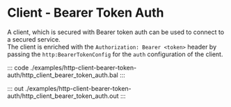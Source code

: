 # Client - Bearer Token Auth

A client, which is secured with Bearer token auth can be used to connect to
a secured service.<br/>
The client is enriched with the `Authorization: Bearer <token>` header by
passing the `http:BearerTokenConfig` for the `auth` configuration of the
client.

::: code ./examples/http-client-bearer-token-auth/http_client_bearer_token_auth.bal :::

::: out ./examples/http-client-bearer-token-auth/http_client_bearer_token_auth.out :::